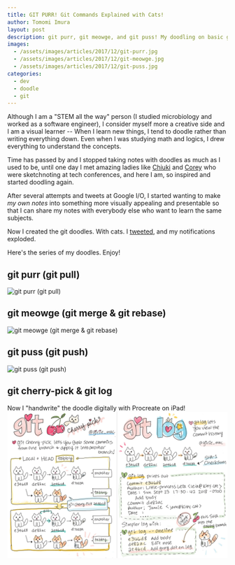 ```yaml
---
title: GIT PURR! Git Commands Explained with Cats!
author: Tomomi Imura
layout: post
description: git purr, git meowge, and git puss! My doodling on basic git commands, and difference between merge and rebase with cats!
images:
  - /assets/images/articles/2017/12/git-purr.jpg
  - /assets/images/articles/2017/12/git-meowge.jpg
  - /assets/images/articles/2017/12/git-puss.jpg
categories:
  - dev
  - doodle
  - git
---
```


Although I am a "STEM all the way" person (I studied microbiology and worked as a software engineer), I consider myself more a creative side and I am a visual learner -- When I learn new things, I tend to doodle rather than writing everything down. Even when I was studying math and logics, I drew everything to understand the concepts.

Time has passed by and I stopped taking notes with doodles as much as I used to be, until one day I met amazing ladies like [Chiuki](https://twitter.com/chiuki) and [Corey](https://twitter.com/corey_latislaw) who were sketchnoting at tech conferences, and here I am, so inspired and started doodling again.

After several attempts and tweets at Google I/O, I started wanting to make *my own notes* into something more visually appealing and presentable so that I can share my notes with everybody else who want to learn the same subjects.

Now I created the git doodles. With cats.
I [tweeted](https://twitter.com/girlie_mac/status/905270297128865792), and my notifications exploded.

Here's the series of my doodles. Enjoy!


## git purr (git pull)

![git purr (git pull)](/assets/images/articles/2017/12/git-purr.jpg)

## git meowge (git merge & git rebase)

![git meowge (git merge & git rebase)](/assets/images/articles/2017/12/git-meowge.jpg)

## git puss (git push)

![git puss (git push)](/assets/images/articles/2017/12/git-puss.jpg)

## git cherry-pick & git log
Now I "handwrite" the doodle digitally with Procreate on iPad!
![git cherry-pick](/assets/images/articles/2017/12/git-cherry-pick.jpg)

